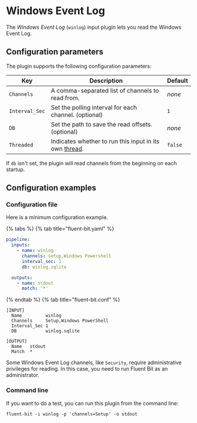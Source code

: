 # Windows Event Log

The _Windows Event Log_ (`winlog`) input plugin lets you read the Windows Event Log.

## Configuration parameters

The plugin supports the following configuration parameters:

| Key            | Description                                                                                             | Default |
|----------------|---------------------------------------------------------------------------------------------------------|---------|
| `Channels`     | A comma-separated list of channels to read from.                                                        | _none_  |
| `Interval_Sec` | Set the polling interval for each channel. (optional)                                                   | `1`     |
| `DB`           | Set the path to save the read offsets. (optional)                                                       | _none_  |
| `Threaded`     | Indicates whether to run this input in its own [thread](../../administration/multithreading.md#inputs). | `false` |

If `db` isn't set, the plugin will read channels from the beginning on each startup.

## Configuration examples

### Configuration file

Here is a minimum configuration example.

{% tabs %}
{% tab title="fluent-bit.yaml" %}

```yaml
pipeline:
  inputs:
    - name: winlog
      channels: setup,Windows Powershell
      interval_sec: 1
      db: winlog.sqlite

  outputs:
    - name: stdout
      match: '*'
```

{% endtab %}
{% tab title="fluent-bit.conf" %}

```text
[INPUT]
  Name         winlog
  Channels     Setup,Windows PowerShell
  Interval_Sec 1
  DB           winlog.sqlite

[OUTPUT]
  Name   stdout
  Match  *
```

Some Windows Event Log channels, like `Security`, require administrative privileges for reading. In this case, you need to run Fluent Bit as an administrator.

### Command line

If you want to do a test, you can run this plugin from the command line:

```shell
fluent-bit -i winlog -p 'channels=Setup' -o stdout
```